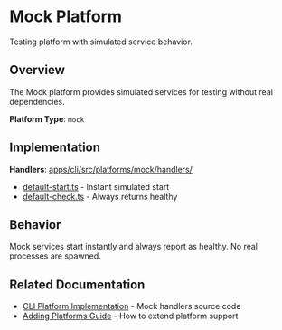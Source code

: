 # Mock Platform

Testing platform with simulated service behavior.

## Overview

The Mock platform provides simulated services for testing without real dependencies.

**Platform Type**: `mock`

## Implementation

**Handlers**: [apps/cli/src/platforms/mock/handlers/](../../apps/cli/src/platforms/mock/handlers/)

- [default-start.ts](../../apps/cli/src/platforms/mock/handlers/default-start.ts) - Instant simulated start
- [default-check.ts](../../apps/cli/src/platforms/mock/handlers/default-check.ts) - Always returns healthy

## Behavior

Mock services start instantly and always report as healthy. No real processes are spawned.

## Related Documentation

- [CLI Platform Implementation](../../apps/cli/src/platforms/mock/) - Mock handlers source code
- [Adding Platforms Guide](../../apps/cli/docs/ADDING_PLATFORMS.md) - How to extend platform support
